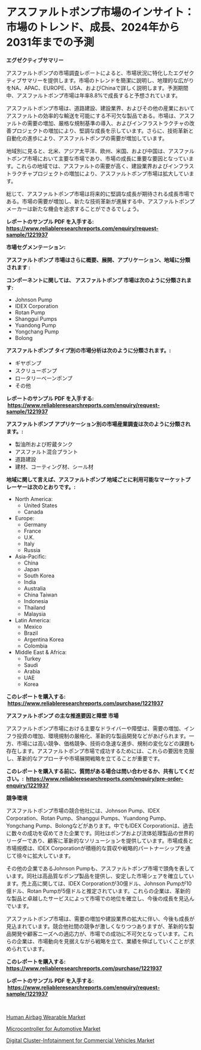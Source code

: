 <p><h1>アスファルトポンプ市場のインサイト：市場のトレンド、成長、2024年から2031年までの予測</h1></p><p><strong>エグゼクティブサマリー</strong></p>
<p><p>アスファルトポンプの市場調査レポートによると、市場状況に特化したエグゼクティブサマリーを提供します。市場のトレンドを簡潔に説明し、地理的な広がりをNA、APAC、EUROPE、USA、およびChinaで詳しく説明します。予測期間中、アスファルトポンプ市場は年率8.8%で成長すると予想されています。</p><p>アスファルトポンプ市場は、道路建設、建設業界、およびその他の産業においてアスファルトの効率的な輸送を可能にする不可欠な製品である。市場は、アスファルトの需要の増加、厳格な規制基準の導入、およびインフラストラクチャの改善プロジェクトの増加により、堅調な成長を示しています。さらに、技術革新と自動化の進歩により、アスファルトポンプの需要が増加しています。</p><p>地域別に見ると、北米、アジア太平洋、欧州、米国、および中国は、アスファルトポンプ市場において主要な市場であり、市場の成長に重要な要因となっています。これらの地域では、アスファルトの需要が高く、建設業界およびインフラストラクチャプロジェクトの増加により、アスファルトポンプ市場は拡大しています。</p><p>総じて、アスファルトポンプ市場は将来的に堅調な成長が期待される成長市場である。市場の需要が増加し、新たな技術革新が進展する中、アスファルトポンプメーカーは新たな機会を追求することができるでしょう。</p></p>
<p><strong>レポートのサンプル PDF を入手する: <a href="https://www.reliableresearchreports.com/enquiry/request-sample/1221937">https://www.reliableresearchreports.com/enquiry/request-sample/1221937</a></strong></p>
<p><strong>市場セグメンテーション:</strong></p>
<p><strong> アスファルトポンプ 市場はさらに概要、展開、アプリケーション、地域に分類されます :</strong></p>
<p><strong>コンポーネントに関しては、 アスファルトポンプ 市場は次のように分類されます: &nbsp;</strong></p>
<p><ul><li>Johnson Pump</li><li>IDEX Corporation</li><li>Rotan Pump</li><li>Shanggui Pumps</li><li>Yuandong Pump</li><li>Yongchang Pump</li><li>Bolong</li></ul></p>
<p><strong> アスファルトポンプ タイプ別の市場分析は次のように分類されます。:</strong></p>
<p><ul><li>ギヤポンプ</li><li>スクリューポンプ</li><li>ロータリーベーンポンプ</li><li>その他</li></ul></p>
<p><strong>レポートのサンプル PDF を入手する: &nbsp;<a href="https://www.reliableresearchreports.com/enquiry/request-sample/1221937">https://www.reliableresearchreports.com/enquiry/request-sample/1221937</a></strong></p>
<p><strong> アスファルトポンプ アプリケーション別の市場産業調査は次のように分類されます。:</strong></p>
<p><ul><li>製油所および貯蔵タンク</li><li>アスファルト混合プラント</li><li>道路建設</li><li>建材、コーティング材、シール材</li></ul></p>
<p><strong>地域に関して言えば、アスファルトポンプ 地域ごとに利用可能なマーケットプレーヤーは次のとおりです。:</strong></p>
<p><ul>
    <li>
        North America:
        <ul>
            <li>United States</li>
            <li>Canada</li>
        </ul>
    </li>
    <li>
        Europe:
        <ul>
            <li>Germany</li>
            <li>France</li>
            <li>U.K.</li>
            <li>Italy</li>
            <li>Russia</li>
        </ul>
    </li>
    <li>
        Asia-Pacific:
        <ul>
            <li>China</li>
            <li>Japan</li>
            <li>South Korea</li>
            <li>India</li>
            <li>Australia</li>
            <li>China Taiwan</li>
            <li>Indonesia</li>
            <li>Thailand</li>
            <li>Malaysia</li>
        </ul>
    </li>
    <li>
        Latin America:
        <ul>
            <li>Mexico</li>
            <li>Brazil</li>
            <li>Argentina Korea</li>
            <li>Colombia</li>
        </ul>
    </li>
    <li>
        Middle East & Africa:
        <ul>
            <li>Turkey</li>
            <li>Saudi</li>
            <li>Arabia</li>
            <li>UAE</li>
            <li>Korea</li>
        </ul>
    </li>
    </ul></p>
<p><strong>このレポートを購入する: &nbsp;<a href="https://www.reliableresearchreports.com/purchase/1221937">https://www.reliableresearchreports.com/purchase/1221937</a></strong></p>
<p><strong>アスファルトポンプ の主な推進要因と障壁 市場</strong></p>
<p><p>アスファルトポンプ市場における主要なドライバーや障壁は、需要の増加、インフラ投資の増加、環境規制の厳格化、革新的な製品開発などがあげられます。一方、市場には高い競争、価格競争、技術の急速な進歩、規制の変化などの課題も存在します。アスファルトポンプ市場で成功するためには、これらの要因を克服し、革新的なアプローチや市場展開戦略を立てることが重要です。</p></p>
<p><strong>このレポートを購入する前に、質問がある場合は問い合わせるか、共有してください。:&nbsp; <a href="https://www.reliableresearchreports.com/enquiry/pre-order-enquiry/1221937">https://www.reliableresearchreports.com/enquiry/pre-order-enquiry/1221937</a></strong></p>
<p><strong>競争環境</strong></p>
<p><p>アスファルトポンプ市場の競合他社には、Johnson Pump、IDEX Corporation、Rotan Pump、Shanggui Pumps、Yuandong Pump、Yongchang Pump、Bolongなどがあります。中でもIDEX Corporationは、過去に数々の成功を収めてきた企業です。同社はポンプおよび流体処理製品の世界的リーダーであり、顧客に革新的なソリューションを提供しています。市場成長と市場規模は、IDEX Corporationが積極的な買収や戦略的パートナーシップを通じて徐々に拡大しています。</p><p>その他の企業であるJohnson Pumpも、アスファルトポンプ市場で頭角を表しています。同社は高品質なポンプ製品を提供し、安定した市場シェアを確立しています。売上高に関しては、IDEX Corporationが30億ドル、Johnson Pumpが10億ドル、Rotan Pumpが5億ドルと推定されています。これらの企業は、革新的な製品と卓越したサービスによって市場での地位を確立し、今後の成長を見込んでいます。</p><p>アスファルトポンプ市場は、需要の増加や建設業界の拡大に伴い、今後も成長が見込まれています。競合他社間の競争が激しくなりつつありますが、革新的な製品開発や顧客ニーズへの適応力が、市場での成功に不可欠となっています。これらの企業は、市場動向を見据えながら戦略を立て、業績を伸ばしていくことが求められています。</p></p>
<p><strong>このレポートを購入する: &nbsp; <a href="https://www.reliableresearchreports.com/purchase/1221937">https://www.reliableresearchreports.com/purchase/1221937</a></strong></p>
<p><strong>レポートのサンプル PDF を入手する: &nbsp;<a href="https://www.reliableresearchreports.com/enquiry/request-sample/1221937">https://www.reliableresearchreports.com/enquiry/request-sample/1221937</a></strong><strong></strong></p>
<p>&nbsp;</p>
<p><p><a href="https://github.com/johnbach50/Market-Research-Report-List-2/blob/main/human-airbag-wearable-market.md">Human Airbag Wearable Market</a></p><p><a href="https://github.com/pjcfca/Market-Research-Report-List-1/blob/main/microcontroller-for-automotive-market.md">Microcontroller for Automotive Market</a></p><p><a href="https://github.com/wusalecollins540tpqoz/Market-Research-Report-List-1/blob/main/digital-cluster-infotainment-for-commercial-vehicles-market.md">Digital Cluster-Infotainment for Commercial Vehicles Market</a></p></p>